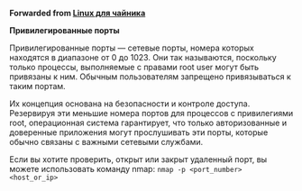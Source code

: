 **Forwarded from [Linux для чайника](https://t.me/os_linux_ru/1023)**

**Привилегированные порты**

Привилегированные порты — сетевые порты, номера которых находятся в диапазоне от 0 до 1023. Они так называются, поскольку только процессы, выполняемые с правами root user могут быть привязаны к ним. Обычным пользователям запрещено привязываться к таким портам.

Их концепция основана на безопасности и контроле доступа. Резервируя эти меньшие номера портов для процессов с привилегиями root, операционная система гарантирует, что только авторизованные и доверенные приложения могут прослушивать эти порты, которые обычно связаны с важными сетевыми службами.

Если вы хотите проверить, открыт или закрыт удаленный порт, вы можете использовать команду nmap:
`nmap -p <port_number> <host_or_ip>`